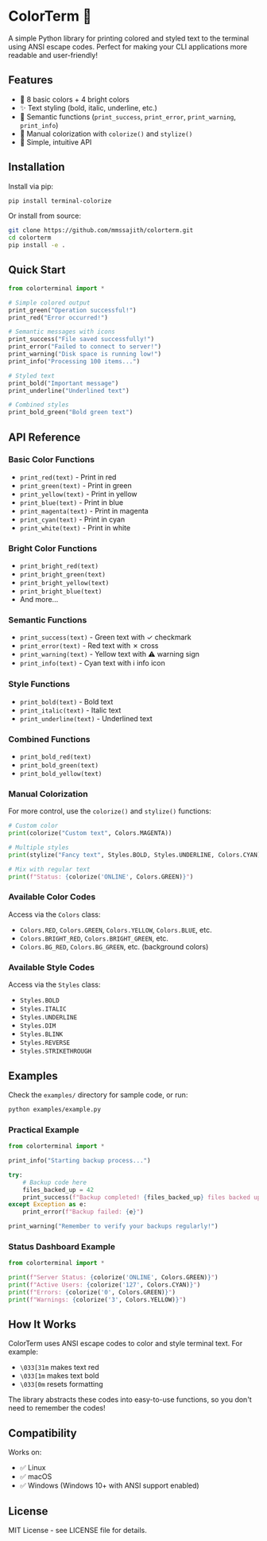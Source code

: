# ColorTerm 🎨

A simple Python library for printing colored and styled text to the terminal using ANSI escape codes. Perfect for making your CLI applications more readable and user-friendly!

## Features

- 🎨 8 basic colors + 4 bright colors
- ✨ Text styling (bold, italic, underline, etc.)
- 🚦 Semantic functions (`print_success`, `print_error`, `print_warning`, `print_info`)
- 🔧 Manual colorization with `colorize()` and `stylize()`
- 🎯 Simple, intuitive API

## Installation

Install via pip:

```bash
pip install terminal-colorize
```

Or install from source:

```bash
git clone https://github.com/mmssajith/colorterm.git
cd colorterm
pip install -e .
```

## Quick Start

```python
from colorterminal import *

# Simple colored output
print_green("Operation successful!")
print_red("Error occurred!")

# Semantic messages with icons
print_success("File saved successfully!")
print_error("Failed to connect to server!")
print_warning("Disk space is running low!")
print_info("Processing 100 items...")

# Styled text
print_bold("Important message")
print_underline("Underlined text")

# Combined styles
print_bold_green("Bold green text")
```

## API Reference

### Basic Color Functions

- `print_red(text)` - Print in red
- `print_green(text)` - Print in green
- `print_yellow(text)` - Print in yellow
- `print_blue(text)` - Print in blue
- `print_magenta(text)` - Print in magenta
- `print_cyan(text)` - Print in cyan
- `print_white(text)` - Print in white

### Bright Color Functions

- `print_bright_red(text)`
- `print_bright_green(text)`
- `print_bright_yellow(text)`
- `print_bright_blue(text)`
- And more...

### Semantic Functions

- `print_success(text)` - Green text with ✓ checkmark
- `print_error(text)` - Red text with ✗ cross
- `print_warning(text)` - Yellow text with ⚠ warning sign
- `print_info(text)` - Cyan text with ℹ info icon

### Style Functions

- `print_bold(text)` - Bold text
- `print_italic(text)` - Italic text
- `print_underline(text)` - Underlined text

### Combined Functions

- `print_bold_red(text)`
- `print_bold_green(text)`
- `print_bold_yellow(text)`

### Manual Colorization

For more control, use the `colorize()` and `stylize()` functions:

```python
# Custom color
print(colorize("Custom text", Colors.MAGENTA))

# Multiple styles
print(stylize("Fancy text", Styles.BOLD, Styles.UNDERLINE, Colors.CYAN))

# Mix with regular text
print(f"Status: {colorize('ONLINE', Colors.GREEN)}")
```

### Available Color Codes

Access via the `Colors` class:
- `Colors.RED`, `Colors.GREEN`, `Colors.YELLOW`, `Colors.BLUE`, etc.
- `Colors.BRIGHT_RED`, `Colors.BRIGHT_GREEN`, etc.
- `Colors.BG_RED`, `Colors.BG_GREEN`, etc. (background colors)

### Available Style Codes

Access via the `Styles` class:
- `Styles.BOLD`
- `Styles.ITALIC`
- `Styles.UNDERLINE`
- `Styles.DIM`
- `Styles.BLINK`
- `Styles.REVERSE`
- `Styles.STRIKETHROUGH`

## Examples

Check the `examples/` directory for sample code, or run:

```bash
python examples/example.py
```

### Practical Example

```python
from colorterminal import *

print_info("Starting backup process...")

try:
    # Backup code here
    files_backed_up = 42
    print_success(f"Backup completed! {files_backed_up} files backed up.")
except Exception as e:
    print_error(f"Backup failed: {e}")

print_warning("Remember to verify your backups regularly!")
```

### Status Dashboard Example

```python
from colorterminal import *

print(f"Server Status: {colorize('ONLINE', Colors.GREEN)}")
print(f"Active Users: {colorize('127', Colors.CYAN)}")
print(f"Errors: {colorize('0', Colors.GREEN)}")
print(f"Warnings: {colorize('3', Colors.YELLOW)}")
```

## How It Works

ColorTerm uses ANSI escape codes to color and style terminal text. For example:
- `\033[31m` makes text red
- `\033[1m` makes text bold
- `\033[0m` resets formatting

The library abstracts these codes into easy-to-use functions, so you don't need to remember the codes!

## Compatibility

Works on:
- ✅ Linux
- ✅ macOS
- ✅ Windows (Windows 10+ with ANSI support enabled)

## License

MIT License - see LICENSE file for details.
